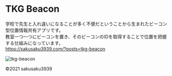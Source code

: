 # TKG Beacon
学校で先生と入れ違いになることが多く不便だということから生まれたビーコン型位置情報共有アプリです。  
教室一つ一つにビーコンを置き、そのビーコンのIDを取得することで位置を把握する仕組みになっています。  
https://sakusaku3939.com/?posts=tkg-beacon  

![tkg-beacon](https://user-images.githubusercontent.com/53967490/123509845-d15d2f80-d6b2-11eb-9873-a82b8e3cc4b9.png)

©2021 sakusaku3939
